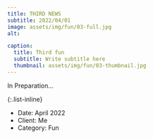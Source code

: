 ```yaml
---
title: THIRD NEWS
subtitle: 2022/04/01
image: assets/img/fun/03-full.jpg
alt: 

caption:
  title: Third fun
  subtitle: Write subtitle here
  thumbnail: assets/img/fun/03-thumbnail.jpg
---
```

In Preparation...


{:.list-inline}
- Date: April 2022
- Client: Me
- Category: Fun

